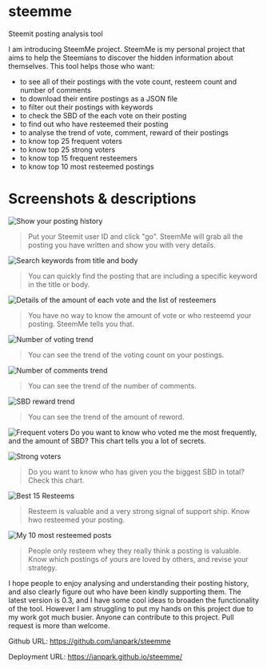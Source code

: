 # steemme
Steemit posting analysis tool

I am introducing SteemMe project. SteemMe is my personal project that aims to help the Steemians to discover the hidden information about themselves. This tool helps those who want:
- to see all of their postings with the vote count, resteem count and number of comments
- to download their entire postings as a JSON file
- to filter out their postings with keywords
- to check the SBD of the each vote on their posting
- to find out who have resteemed their posting
- to analyse the trend of vote, comment, reward of their postings
- to know top 25 frequent voters
- to know top 25 strong voters
- to know top 15 frequent resteemers
- to know top 10 most resteemed postings

# Screenshots & descriptions

![Show your posting history](https://i.imgur.com/fHVQGdN.png)
>Put your Steemit user ID and click "go". SteemMe will grab all the posting you have written and show you with very details.

![Search keywords from title and body](https://i.imgur.com/15gTo8L.png)
>You can quickly find the posting that are including a specific keyword in the title or body.

![Details of the amount of each vote and the list of resteemers](https://i.imgur.com/ZvosYfW.png)
>You have no way to know the amount of vote or who resteemd your posting. SteemMe tells you that.

![Number of voting trend](https://i.imgur.com/puDBLaa.png)
>You can see the trend of the voting count on your postings.

![Number of comments trend](https://i.imgur.com/IDUjX6Z.png)
>You can see the trend of the number of comments.

![SBD reward trend](https://i.imgur.com/DA5aLVP.png)
>You can see the trend of the amount of reword. 

![Frequent voters](https://i.imgur.com/rmwSkr9.png)
Do you want to know who voted me the most frequently, and the amount of SBD? This chart tells you a lot of secrets.

![Strong voters](https://i.imgur.com/RoKBBpS.png)
>Do you want to know who has given you the biggest SBD in total? Check this chart.

![Best 15 Resteems](https://i.imgur.com/CkyiPWi.png)
>Resteem is valuable and a very strong signal of support ship. Know hwo resteemed your posting.

![My 10 most resteemed posts](https://i.imgur.com/IEAxwN9.png)
>People only resteem whey they really think a posting is valuable. Know which postings of yours are loved by others, and revise your strategy.

I hope people to enjoy analysing and understanding their posting history, and also clearly figure out who have been kindly supporting them. The latest version is 0.3, and I have some cool ideas to broaden the functionality of the tool. However I am struggling to put my hands on this project due to my work got much busier. Anyone can contribute to this project. Pull request is more than welcome.

Github URL:
https://github.com/ianpark/steemme

Deployment URL:
https://ianpark.github.io/steemme/